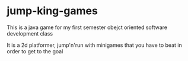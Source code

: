 # jump-king-games

This is a java game for my first semester obejct oriented software development class  
  
It is a 2d platformer, jump'n'run with minigames that you have to beat in order to get to the goal
